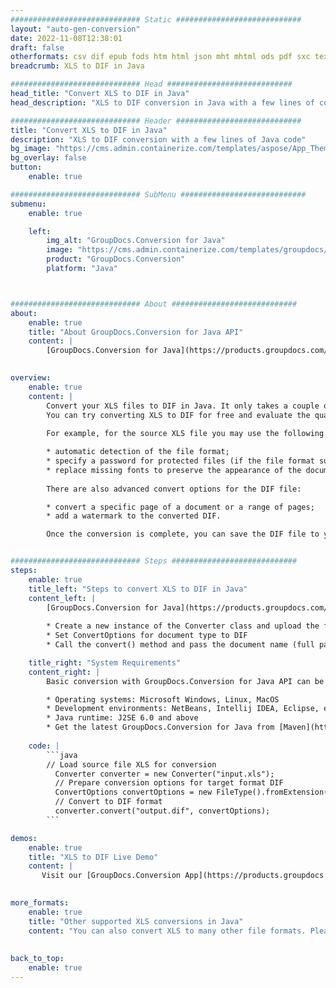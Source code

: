 ```yaml
---
############################# Static ############################
layout: "auto-gen-conversion"
date: 2022-11-08T12:38:01
draft: false
otherformats: csv dif epub fods htm html json mht mhtml ods pdf sxc tex tsv xlam xls xlsb xlsm xlsx xlt xltm xltx xml xps
breadcrumb: XLS to DIF in Java

############################# Head ############################
head_title: "Convert XLS to DIF in Java"
head_description: "XLS to DIF conversion in Java with a few lines of code. Convert over 160 file formats using the GroupDocs document conversion API for Java"

############################# Header ############################
title: "Convert XLS to DIF in Java"
description: "XLS to DIF conversion with a few lines of Java code"
bg_image: "https://cms.admin.containerize.com/templates/aspose/App_Themes/V3/images/bg/header1.png"
bg_overlay: false
button:
    enable: true

############################# SubMenu ############################
submenu:
    enable: true

    left:
        img_alt: "GroupDocs.Conversion for Java"
        image: "https://cms.admin.containerize.com/templates/groupdocs/images/product-logos/90x90-noborder/groupdocs-conversion-java.png"
        product: "GroupDocs.Conversion"
        platform: "Java"



############################# About ############################
about:
    enable: true
    title: "About GroupDocs.Conversion for Java API"
    content: |
        [GroupDocs.Conversion for Java](https://products.groupdocs.com/conversion/java/) is an advanced file format conversion API for converting between popular image and document formats such as Microsoft Office, OpenDocument, PDF, HTML, email, CAD. and much more with just a few lines of code. The native API automatically detects the formats of the original documents and offers many options for customizing the converted documents. Along with the function of extracting information from a document, it also supports caching of the conversion results to the local disk by default. However, any type of cache storage can be supported by implementing the appropriate interfaces - Amazon S3, Dropbox, Google Drive, Windows Azure, Reddis, or any others.
    

overview:
    enable: true
    content: |
        Convert your XLS files to DIF in Java. It only takes a couple of lines of Java code on any platform of your choice, such as Windows, Linux, macOS.
        You can try converting XLS to DIF for free and evaluate the quality of the conversion results. Along with simple file conversion scripts, you can try more sophisticated options for loading the XLS source file and storing the DIF output. 
        
        For example, for the source XLS file you may use the following load options:

        * automatic detection of the file format;
        * specify a password for protected files (if the file format supports it);
        * replace missing fonts to preserve the appearance of the document.
        
        There are also advanced convert options for the DIF file:

        * convert a specific page of a document or a range of pages;
        * add a watermark to the converted DIF.

        Once the conversion is complete, you can save the DIF file to your local file path or to any third party storage such as FTP, Amazon S3, Google Drive, Dropbox etc. Please note - to convert XLS to DIF, you do not need to install any additional software, such as MS Office, Open Office, Adobe Acrobat Reader etc.


############################# Steps ############################
steps:
    enable: true
    title_left: "Steps to convert XLS to DIF in Java"
    content_left: |
        [GroupDocs.Conversion for Java](https://products.groupdocs.com/conversion/java/) allows developers to easily convert XLS file to DIF with a few lines of code.
        
        * Create a new instance of the Converter class and upload the file XLS with the full path
        * Set ConvertOptions for document type to DIF
        * Call the convert() method and pass the document name (full path) and format (DIF) as a parameter

    title_right: "System Requirements"
    content_right: |
        Basic conversion with GroupDocs.Conversion for Java API can be done with just a few lines of code. Our APIs are supported on all major platforms and operating systems. Before executing the code below, make sure you have the following prerequisites installed on your system.

        * Operating systems: Microsoft Windows, Linux, MacOS
        * Development environments: NetBeans, Intellij IDEA, Eclipse, etc.
        * Java runtime: J2SE 6.0 and above
        * Get the latest GroupDocs.Conversion for Java from [Maven](https://repository.groupdocs.com/webapp/#/artifacts/browse/tree/General/repo/com/groupdocs/groupdocs-conversion)
         
    code: |
        ```java    
        // Load source file XLS for conversion
          Converter converter = new Converter("input.xls");
          // Prepare conversion options for target format DIF
          ConvertOptions convertOptions = new FileType().fromExtension("dif").getConvertOptions();
          // Convert to DIF format
          converter.convert("output.dif", convertOptions);
        ```

demos:
    enable: true
    title: "XLS to DIF Live Demo"
    content: |
       Visit our [GroupDocs.Conversion App](https://products.groupdocs.app/conversion/family) website and try XLS to DIF conversion now. The free demo has the following benefits
          

more_formats:
    enable: true
    title: "Other supported XLS conversions in Java"
    content: "You can also convert XLS to many other file formats. Please see the list below."
       
       
back_to_top:
    enable: true
---
```

